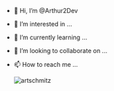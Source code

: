 - 👋 Hi, I’m @Arthur2Dev
- 👀 I’m interested in ...
- 🌱 I’m currently learning ...
- 💞️ I’m looking to collaborate on ...
- 📫 How to reach me ...

  <img src="https://github-readme-stats.vercel.app/api/top-langs?username=artschmitz&show_icons=true&locale=en&layout=compact&theme=dark" alt="artschmitz" />
